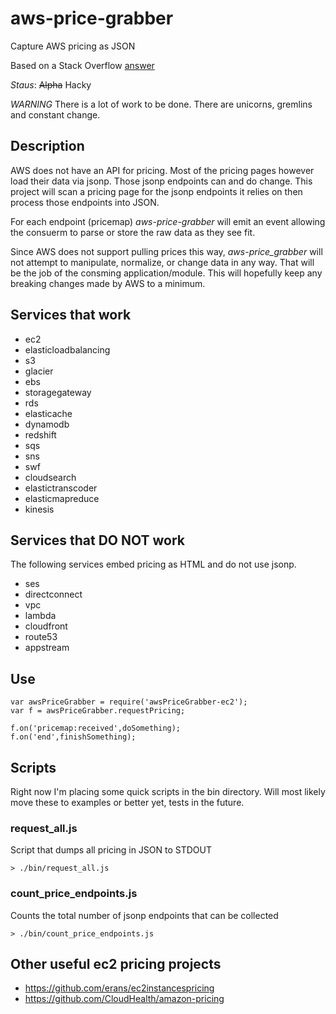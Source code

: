 # aws-price-grabber
Capture AWS pricing as JSON

Based on a Stack Overflow [answer](http://stackoverflow.com/a/7334197)

*Staus*: ~~Alpha~~ Hacky

*WARNING*
There is a lot of work to be done.  There are unicorns, gremlins and
constant change.

## Description
AWS does not have an API for pricing.  Most of the pricing pages however
load their data via jsonp.  Those jsonp endpoints can and do change.
This project will scan a pricing page for the jsonp endpoints it relies
on then process those endpoints into JSON.

For each endpoint (pricemap) *aws-price-grabber* will emit an event
allowing the consuerm to parse or store the raw data as they see fit.

Since AWS does not support pulling prices this way, *aws-price_grabber*
will not attempt to manipulate, normalize, or change data in any way.
That will be the job of the consming application/module.  This will
hopefully keep any breaking changes made by AWS to a minimum.


## Services that work
* ec2
* elasticloadbalancing
* s3
* glacier
* ebs
* storagegateway
* rds
* elasticache
* dynamodb
* redshift
* sqs
* sns
* swf
* cloudsearch
* elastictranscoder
* elasticmapreduce
* kinesis

## Services that DO NOT work

The following services embed pricing as HTML and do not use jsonp.

* ses
* directconnect
* vpc
* lambda
* cloudfront
* route53
* appstream


## Use

    var awsPriceGrabber = require('awsPriceGrabber-ec2');
    var f = awsPriceGrabber.requestPricing;

    f.on('pricemap:received',doSomething);
    f.on('end',finishSomething);

## Scripts
Right now I'm placing some quick scripts in the bin directory.  Will
most likely move these to examples or better yet, tests in the future.

### request\_all.js
Script that dumps all pricing in JSON to STDOUT

    > ./bin/request_all.js

### count\_price\_endpoints.js
Counts the total number of jsonp endpoints that can be collected

    > ./bin/count_price_endpoints.js



## Other useful ec2 pricing projects

* https://github.com/erans/ec2instancespricing
* https://github.com/CloudHealth/amazon-pricing
